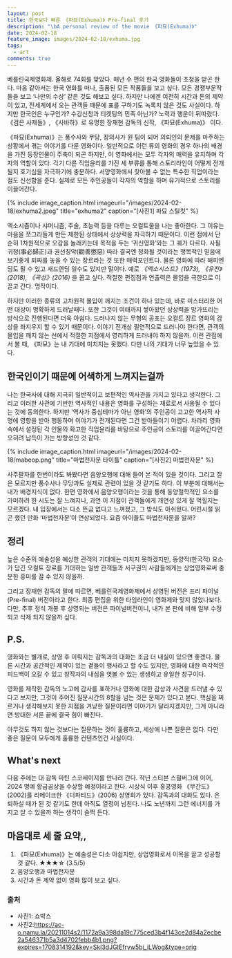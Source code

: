 ```yaml
---
layout: post
title: 한국보다 빠른 《파묘(Exhuma)》 Pre-final 후기
description: "\bA personal review of the movie 《파묘(Exhuma)》"
date: 2024-02-18
feature_image: images/2024-02-18/exhuma.jpg
tags:
  - art
comments: true
---
```

베를린국제영화제. 올해로 74회를 맞았다. 매년 수 편의 한국 영화들이 초청을 받곤 한다. 마음 같아서는 한국 영화를 떠나, 출품된 모든 작품들을 보고 싶다. 모든 경쟁부문작들을 보고 ‘나만의 수상’ 같은 것도 해보고 싶다. 하지만 나에겐 여전히 시간과 돈의 제약이 있고, 전세계에서 오는 관객들 때문에 표를 구하기도 녹록치 않은 것도 사실이다. 하지만 한국인은 누구인가? 수강신청과 티켓팅의 민족 아닌가? 노력과 행운이 뒤따랐다. 《검은 사제들》, 《사바하》로 유명한 장재현 감독의 신작, 《파묘(Exhuma)》 이다.<!--more-->

《파묘(Exhuma)》는 풍수사와 무당, 장의사가 원 팀이 되어 의뢰인의 문제를 마주하는 상황에서 겪는 이야기를 다룬 영화이다. 일반적으로 이런 류의 영화의 경우 하나의 배경을 가진 등장인물이 주축이 되곤 하지만, 이 영화에서는 모두 각자의 매력을 유지하며 각자의 역할이 있다. 각기 다른 직업윤리를 가진 세 부류를 통해 스토리라인이 어떻게 전개될지 호기심을 자극하기에 충분하다. 서양영화에서 찾아볼 수 없는 특수한 직업이라는 점도 신선함을 준다. 실제로 모든 주인공들이 각자의 역할을 하며 유기적으로 스토리를 이끌어간다.

{% include image_caption.html imageurl="/images/2024-02-18/exhuma2.jpeg" title="exhuma2" caption="[사진1] 파묘 스틸컷" %}

엑소시즘이나 샤머니즘, 주술, 초능력 등을 다루는 오컬트물을 나는 좋아한다. 그 이유는 마음을 쪼그라들게 만든 제한된 상태에서 상상력을 자극하기 때문이다. 이런 점에서 단순히 1차원적으로 오감을 놀래키는데 목적을 두는 ‘귀신영화’와는 그 궤가 다르다. 사필귀정(事必歸正)과 권선징악(勸善懲惡) 따라 결국엔 정화될 것이라는 맹목적인 믿음에 보기좋게 퇴짜를 놓을 수 있는 장르라는 것 또한 매력포인트다. 물론 영화에 따라 해피엔딩도 될 수 있고 새드엔딩 일수도 있지만 말이다. 예로 *《엑소시스트》(1973), 《유전》(2018), 《곡성》(2016)* 을 꼽고 싶다. 적절한 편집점과 연출력은 몰입을 극한으로 이끌고 간다. 명작이다.   

하지만 이러한 종류의 고차원적 몰입이 깨지는 조건이 하나 있는데, 바로 미스터리한 어떤 대상이 명확하게 드러날때다. 또한 그것이 여태까지 쌓아왔던 상상력을 망가뜨리는 방식으로 진행된다면 더욱 아쉽다. 드러나지 않는 무형의 공포는 오컬트 장르 영화의 감상을 좌지우지 할 수 있기 때문이다. 이야기 전개상 필연적으로 드러나야 한다면, 관객의 몰입을 깨지 않는 선에서 적절한 지점에서 영리하게 드러내야 하지 않을까. 이런 관점에서 볼 때, 《파묘》는 내 기대에 미치지는 못했다. 다만 나의 기대가 너무 높았을 수 있다.

  
## 한국인이기 때문에 어색하게 느껴지는걸까
나는 한국사에 대해 지극히 일반적이고 보편적인 역사관을 가지고 있다고 생각한다. 그리고 이러한 사관에 기반한 역사적인 내용은 영화를 구성하는 재료로서 사용될 수 있다는 것에 동의한다. 하지만 ‘역사가 중심테마가 아닌 영화’의 주인공이 고고한 역사적 사명에 영향을 받아 행동하며 이야기가 전개된다면 그건 받아들이기 어렵다. 차라리 영화 속에서 설정된 각 인물의 확고한 직업윤리를 바탕으로 주인공이 스토리를 이끌어간다면 오히려 납득이 가는 방향성인 것 같다. 

{% include image_caption.html imageurl="/images/2024-02-18/mabeop.png" title="마법천자문 타이틀" caption="[사진2] 마법천자문" %}

사주팔자를 한번이라도 봐봤다면 음양오행에 대해 들어 본 적이 있을 것이다. 그리고 잘은 모르지만 풍수사나 무당과도 실제로 관련이 있을 것 같기도 하다. 이 부분에 대해서는 내가 배경지식이 없다. 한편 영화에서 음양오행이라는 것을 통해 동양철학적인 요소를 가미하려 한 시도는 잘 느껴지나, 과연 이 지점이 관객들에게 개연성 있게 잘 먹힐지는 모르겠다. 내 입장에서는 다소 뜬금 없다고 느껴졌고, 그 방식도 아쉬웠다. 어린시절 읽곤 했던 만화 ‘마법천자문’이 연상되었다. 요즘 아이들도 마법천자문을 알까?

## 정리
높은 수준의 예술성을 예상한 관객의 기대에는 미치지 못하겠지만, 동양적(한국적) 요소가 담긴 오컬트 장르를 기대하는 일반 관객들과 서구권의 사람들에게는 상업영화로써 충분한 흥미를 끌 수 있지 않을까. 

그리고 장재현 감독의 말에 따르면, 베를린국제영화제에서 상영된 버전은 프리 파이널 (Pre-final) 버전이라고 한다. 최종 편집을 위한 타임라인이 영화제와 맞지 않았나보다. 다만, 추후 정식 개봉 후 상영되는 버전은 파이널버전이니, 내가 본 판에 비해 일부 수정되고 삭제 되지 않을까 싶다.

## P.S.
영화와는 별개로, 상영 후 이뤄지는 감독과의 대화는 조금 더 내실이 있으면 좋겠다. 물론 시간과 공간적인 제약이 있는 곁들이 행사라고 할 수도 있지만, 영화에 대한 즉각적인 피드백이 오갈 수 있고 창작자의 내심을 엿볼 수 있는 생생하고 유일한 창구이다. 

영화를 제작한 감독의 노고에 감사를 표하거나 영화에 대한 감상과 사견을 드러낼 수 있다고 보지만, 그것이 주어진 질문시간의 8할을 넘는 것은 문제가 있다고 본다. 핵심을 찌르거나 생각해보지 못한 지점을 겨냥한 질문이라면 이야기가 달라지겠지만, 그게 아니라면 방대한 서론 끝에 결국 힘이 빠진다. 

아무것도 하지 않는 것보다는 질문하는 것이 훌륭하고, 세상에 나쁜 질문은 없다. 다만 좋은 질문이 모두에게 훌륭한 컨텐츠인건 사실이다.

  

## What's next
다음 주에는 대 감독 마틴 스코세이지를 만나러 간다. 작년 스티븐 스필버그에 이어, 2024 명예 황금곰상을 수상할 예정이라고 한다. 시상식 이후 홍콩영화 《무간도》(2002)를 리메이크한 《디파티드》(2006) 상영회가 있다. 감독과의 대화도 있다. 은퇴하실 때가 된 것 같기도 한데 아직도 열정이 넘친다. 나도 노년까지 그런 에너지를 가지고 살 수 있을까 하는 생각이 슬쩍 든다.


## 마음대로 세 줄 요약,,

1. 《파묘(Exhuma)》는 예술성은 다소 아쉽지만, 상업영화로서 이목을 끌고 성공할 것 같다.
   ★★★☆ (3.5/5)
2. 음양오행과 마법천자문
3. 시간과 돈 제약 없이 영화 많이 보고 싶다.


### 출처
- 사진1: 쇼박스
- 사진2:https://ac-o.namu.la/20211014s2/1172a9a398da19c775ced3b4f143ce2d84a2ecbe2a546371b5a3d4702febb4b1.png?expires=1708314192&key=Skl3dJGIEfryw5bj_iLWog&type=orig

